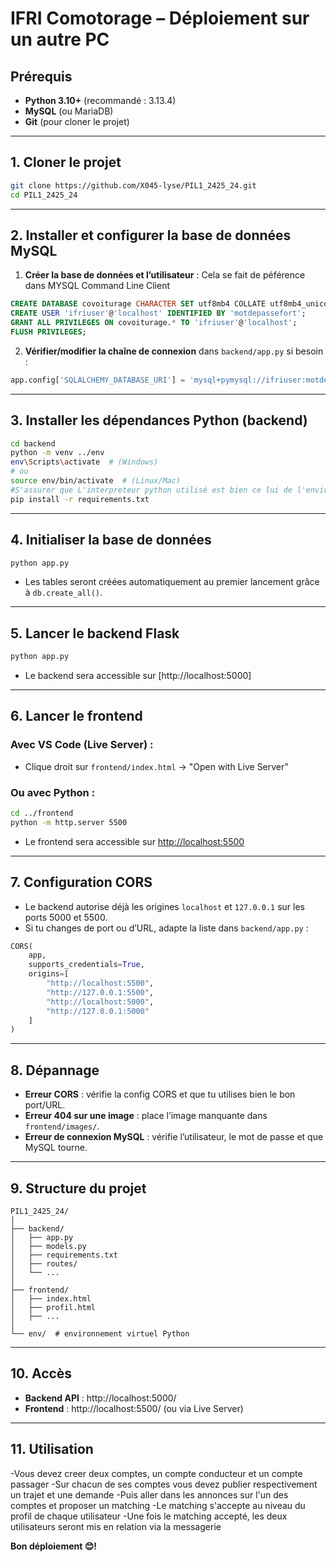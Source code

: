 # IFRI Comotorage – Déploiement sur un autre PC

## Prérequis

- **Python 3.10+** (recommandé : 3.13.4)
- **MySQL** (ou MariaDB)
- **Git** (pour cloner le projet)

---

## 1. Cloner le projet

```bash
git clone https://github.com/X045-lyse/PIL1_2425_24.git
cd PIL1_2425_24
```

---

## 2. Installer et configurer la base de données MySQL

1. **Créer la base de données et l’utilisateur** :
Cela se fait de péférence dans MYSQL Command Line Client
```sql
CREATE DATABASE covoiturage CHARACTER SET utf8mb4 COLLATE utf8mb4_unicode_ci;
CREATE USER 'ifriuser'@'localhost' IDENTIFIED BY 'motdepassefort';
GRANT ALL PRIVILEGES ON covoiturage.* TO 'ifriuser'@'localhost';
FLUSH PRIVILEGES;
```

2. **Vérifier/modifier la chaîne de connexion** dans `backend/app.py` si besoin :

```python
app.config['SQLALCHEMY_DATABASE_URI'] = 'mysql+pymysql://ifriuser:motdepassefort@localhost/covoiturage'
```

---

## 3. Installer les dépendances Python (backend)

```bash
cd backend
python -m venv ../env
env\Scripts\activate  # (Windows)
# ou
source env/bin/activate  # (Linux/Mac)
#S'assurer que L'interpreteur python utilisé est bien ce lui de l'environnement virtuel : Python 3.13.4 ('env':venv)Ensuite
pip install -r requirements.txt
```

---

## 4. Initialiser la base de données

```bash
python app.py
```
- Les tables seront créées automatiquement au premier lancement grâce à `db.create_all()`.

---

## 5. Lancer le backend Flask

```bash
python app.py
```
- Le backend sera accessible sur [http://localhost:5000]

---

## 6. Lancer le frontend

### Avec VS Code (Live Server) :
- Clique droit sur `frontend/index.html` → "Open with Live Server"

### Ou avec Python :
```bash
cd ../frontend
python -m http.server 5500
```
- Le frontend sera accessible sur [http://localhost:5500](http://localhost:5500)

---

## 7. Configuration CORS

- Le backend autorise déjà les origines `localhost` et `127.0.0.1` sur les ports 5000 et 5500.
- Si tu changes de port ou d’URL, adapte la liste dans `backend/app.py` :

```python
CORS(
    app,
    supports_credentials=True,
    origins=[
        "http://localhost:5500",
        "http://127.0.0.1:5500",
        "http://localhost:5000",
        "http://127.0.0.1:5000"
    ]
)
```

---

## 8. Dépannage

- **Erreur CORS** : vérifie la config CORS et que tu utilises bien le bon port/URL.
- **Erreur 404 sur une image** : place l’image manquante dans `frontend/images/`.
- **Erreur de connexion MySQL** : vérifie l’utilisateur, le mot de passe et que MySQL tourne.

---

## 9. Structure du projet

```
PIL1_2425_24/
│
├── backend/
│   ├── app.py
│   ├── models.py
│   ├── requirements.txt
│   ├── routes/
│   └── ...
│
├── frontend/
│   ├── index.html
│   ├── profil.html
│   ├── ...
│
└── env/  # environnement virtuel Python
```

---

## 10. Accès

- **Backend API** : http://localhost:5000/
- **Frontend** : http://localhost:5500/ (ou via Live Server)

---

## 11. Utilisation

-Vous devez creer deux comptes, un compte conducteur et un compte passager
-Sur chacun de ses comptes vous devez publier respectivement un trajet et une demande
-Puis aller dans les annonces sur l'un des comptes et proposer un matching
-Le matching s'accepte au niveau du profil de chaque utilisateur
-Une fois le matching accepté, les deux utilisateurs seront mis en relation via la messagerie

**Bon déploiement 😊!**
